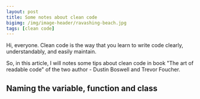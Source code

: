 ```yaml
---
layout: post
title: Some notes about clean code
bigimg: /img/image-header/ravashing-beach.jpg
tags: [clean code]
---
```


Hi, everyone. Clean code is the way that you learn to write code clearly, understandably, and easily maintain. 

So, in this article, I will notes some tips about clean code in book "The art of readable code" of the two author - Dustin Boswell and Trevor Foucher.


## Naming the variable, function and class

